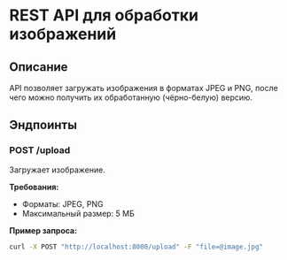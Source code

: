 # REST API для обработки изображений

## Описание
API позволяет загружать изображения в форматах JPEG и PNG, после чего можно получить их обработанную (чёрно-белую) версию.

## Эндпоинты

### POST /upload
Загружает изображение.

**Требования:**
- Форматы: JPEG, PNG
- Максимальный размер: 5 МБ

**Пример запроса:**
```bash
curl -X POST "http://localhost:8000/upload" -F "file=@image.jpg"